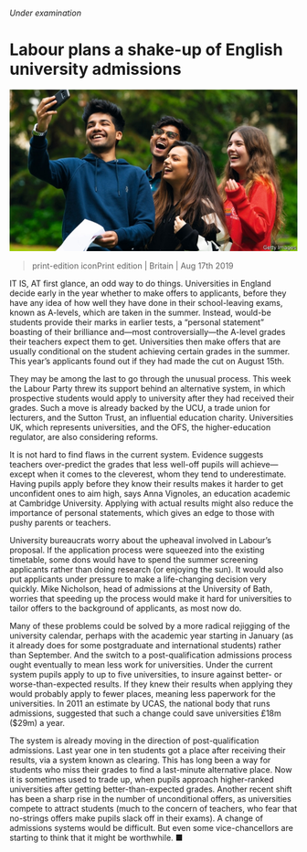 ###### Under examination

# Labour plans a shake-up of English university admissions 

![image](images/20190817_BRP006_0.jpg) 

> print-edition iconPrint edition | Britain | Aug 17th 2019 

IT IS, AT first glance, an odd way to do things. Universities in England decide early in the year whether to make offers to applicants, before they have any idea of how well they have done in their school-leaving exams, known as A-levels, which are taken in the summer. Instead, would-be students provide their marks in earlier tests, a “personal statement” boasting of their brilliance and—most controversially—the A-level grades their teachers expect them to get. Universities then make offers that are usually conditional on the student achieving certain grades in the summer. This year’s applicants found out if they had made the cut on August 15th. 

They may be among the last to go through the unusual process. This week the Labour Party threw its support behind an alternative system, in which prospective students would apply to university after they had received their grades. Such a move is already backed by the UCU, a trade union for lecturers, and the Sutton Trust, an influential education charity. Universities UK, which represents universities, and the OFS, the higher-education regulator, are also considering reforms. 

It is not hard to find flaws in the current system. Evidence suggests teachers over-predict the grades that less well-off pupils will achieve—except when it comes to the cleverest, whom they tend to underestimate. Having pupils apply before they know their results makes it harder to get unconfident ones to aim high, says Anna Vignoles, an education academic at Cambridge University. Applying with actual results might also reduce the importance of personal statements, which gives an edge to those with pushy parents or teachers. 

University bureaucrats worry about the upheaval involved in Labour’s proposal. If the application process were squeezed into the existing timetable, some dons would have to spend the summer screening applicants rather than doing research (or enjoying the sun). It would also put applicants under pressure to make a life-changing decision very quickly. Mike Nicholson, head of admissions at the University of Bath, worries that speeding up the process would make it hard for universities to tailor offers to the background of applicants, as most now do. 

Many of these problems could be solved by a more radical rejigging of the university calendar, perhaps with the academic year starting in January (as it already does for some postgraduate and international students) rather than September. And the switch to a post-qualification admissions process ought eventually to mean less work for universities. Under the current system pupils apply to up to five universities, to insure against better- or worse-than-expected results. If they knew their results when applying they would probably apply to fewer places, meaning less paperwork for the universities. In 2011 an estimate by UCAS, the national body that runs admissions, suggested that such a change could save universities £18m ($29m) a year. 

The system is already moving in the direction of post-qualification admissions. Last year one in ten students got a place after receiving their results, via a system known as clearing. This has long been a way for students who miss their grades to find a last-minute alternative place. Now it is sometimes used to trade up, when pupils approach higher-ranked universities after getting better-than-expected grades. Another recent shift has been a sharp rise in the number of unconditional offers, as universities compete to attract students (much to the concern of teachers, who fear that no-strings offers make pupils slack off in their exams). A change of admissions systems would be difficult. But even some vice-chancellors are starting to think that it might be worthwhile. ■ 

